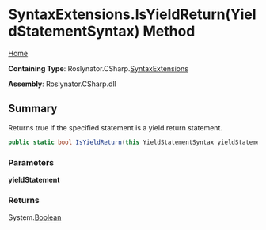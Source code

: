 # SyntaxExtensions\.IsYieldReturn\(YieldStatementSyntax\) Method

[Home](../../../../README.md)

**Containing Type**: Roslynator\.CSharp\.[SyntaxExtensions](../README.md)

**Assembly**: Roslynator\.CSharp\.dll

## Summary

Returns true if the specified statement is a yield return statement\.

```csharp
public static bool IsYieldReturn(this YieldStatementSyntax yieldStatement)
```

### Parameters

**yieldStatement**

### Returns

System\.[Boolean](https://docs.microsoft.com/en-us/dotnet/api/system.boolean)

